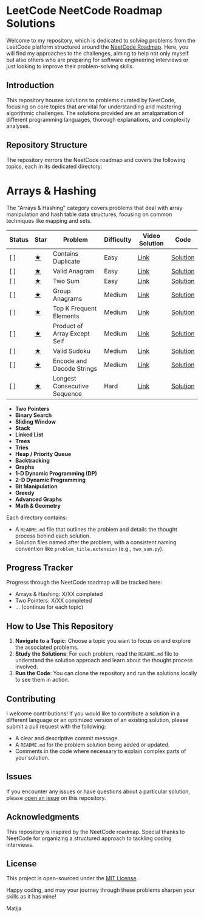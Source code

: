 # LeetCode NeetCode Roadmap Solutions

Welcome to my repository, which is dedicated to solving problems from the LeetCode platform structured around the [NeetCode Roadmap](https://neetcode.io/roadmap). Here, you will find my approaches to the challenges, aiming to help not only myself but also others who are preparing for software engineering interviews or just looking to improve their problem-solving skills.

## Introduction

This repository houses solutions to problems curated by NeetCode, focusing on core topics that are vital for understanding and mastering algorithmic challenges. The solutions provided are an amalgamation of different programming languages, thorough explanations, and complexity analyses.

## Repository Structure

The repository mirrors the NeetCode roadmap and covers the following topics, each in its dedicated directory:

# Arrays & Hashing

The "Arrays & Hashing" category covers problems that deal with array manipulation and hash table data structures, focusing on common techniques like mapping and sets.

| Status | Star | Problem | Difficulty | Video Solution | Code |
|--------|------|---------|------------|----------------|------|
| [ ]    | [★](#) | Contains Duplicate | Easy | [Link](#) | [Solution](#) |
| [ ]    | [★](#) | Valid Anagram | Easy | [Link](#) | [Solution](#) |
| [ ]    | [★](#) | Two Sum | Easy | [Link](#) | [Solution](#) |
| [ ]    | [★](#) | Group Anagrams | Medium | [Link](#) | [Solution](#) |
| [ ]    | [★](#) | Top K Frequent Elements | Medium | [Link](#) | [Solution](#) |
| [ ]    | [★](#) | Product of Array Except Self | Medium | [Link](#) | [Solution](#) |
| [ ]    | [★](#) | Valid Sudoku | Medium | [Link](#) | [Solution](#) |
| [ ]    | [★](#) | Encode and Decode Strings | Medium | [Link](#) | [Solution](#) |
| [ ]    | [★](#) | Longest Consecutive Sequence | Hard | [Link](#) | [Solution](#) |


- **Two Pointers**
- **Binary Search**
- **Sliding Window**
- **Stack**
- **Linked List**
- **Trees**
- **Tries**
- **Heap / Priority Queue**
- **Backtracking**
- **Graphs**
- **1-D Dynamic Programming (DP)**
- **2-D Dynamic Programming**
- **Bit Manipulation**
- **Greedy**
- **Advanced Graphs**
- **Math & Geometry**

Each directory contains:

- A `README.md` file that outlines the problem and details the thought process behind each solution.
- Solution files named after the problem, with a consistent naming convention like `problem_title.extension` (e.g., `two_sum.py`).

## Progress Tracker

Progress through the NeetCode roadmap will be tracked here:

- Arrays & Hashing: X/XX completed
- Two Pointers: X/XX completed
- ... (continue for each topic)

## How to Use This Repository

1. **Navigate to a Topic**: Choose a topic you want to focus on and explore the associated problems.
2. **Study the Solutions**: For each problem, read the `README.md` file to understand the solution approach and learn about the thought process involved.
3. **Run the Code**: You can clone the repository and run the solutions locally to see them in action.

## Contributing

I welcome contributions! If you would like to contribute a solution in a different language or an optimized version of an existing solution, please submit a pull request with the following:

- A clear and descriptive commit message.
- A `README.md` for the problem solution being added or updated.
- Comments in the code where necessary to explain complex parts of your solution.

## Issues

If you encounter any issues or have questions about a particular solution, please [open an issue](https://github.com/YourGitHubUsername/leetcode-neetcode-roadmap-solutions/issues) on this repository.

## Acknowledgments

This repository is inspired by the NeetCode roadmap. Special thanks to NeetCode for organizing a structured approach to tackling coding interviews.

## License

This project is open-sourced under the [MIT License](LICENSE.md).

Happy coding, and may your journey through these problems sharpen your skills as it has mine!

Matija
